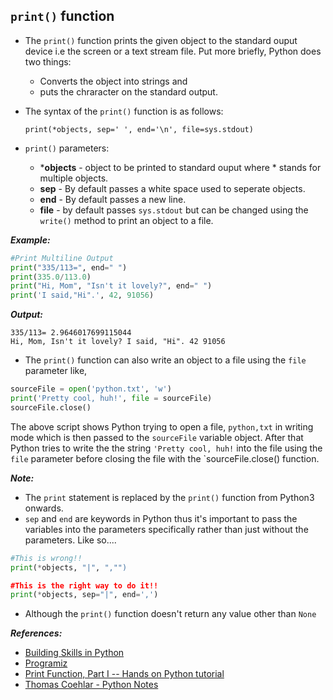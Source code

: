 `print()` function
-----

- The `print()` function prints the given object to the standard ouput device i.e the screen or a text stream file. Put more briefly, Python does two things:
    + Converts the object into strings and
    + puts the chraracter on the standard output.

- The syntax of the `print()` function is as follows:
    
    ```
    print(*objects, sep=' ', end='\n', file=sys.stdout)
    ```

- `print()` parameters:
     + ***objects** - object to be printed to standard ouput where * stands for multiple objects.
     + **sep** - By default passes a white space used to seperate objects.
     + **end** - By default passes a new line.
     + **file** - by default passes `sys.stdout` but can be changed using the `write()` method to print an object to a file.

_**Example:**_

```Python
#Print Multiline Output
print("335/113=", end=" ")
print(335.0/113.0)
print("Hi, Mom", "Isn't it lovely?", end=" ")
print('I said,"Hi".', 42, 91056)
```
_**Output:**_

```
335/113= 2.9646017699115044
Hi, Mom, Isn't it lovely? I said, "Hi". 42 91056
```

- The `print()` function can also write an object to a file using the `file` parameter like,

```Python
sourceFile = open('python.txt', 'w')
print('Pretty cool, huh!', file = sourceFile)
sourceFile.close()
```
The above script shows Python trying to open a file, `python,txt` in writing mode which is then passed to the `sourceFile` variable object. After that Python tries to write the the string `'Pretty cool, huh!` into the file using the `file` parameter before closing the file with the `sourceFile.close() function. 

_**Note:**_

- The `print` statement is replaced by the `print()` function from Python3 onwards.
- `sep` and `end` are keywords in Python thus it's important to pass the variables into the parameters specifically rather than just without the parameters. Like so....

```Python
#This is wrong!!
print(*objects, "|", ","")

#This is the right way to do it!!
print(*objects, sep="|", end=',')
```
- Although the `print()` function doesn't return any value other than `None`

_**References:**_
- [Building Skills in Python](http://www.itmaybeahack.com/book/python-2.6/latex/BuildingSkillsinPython.pdf#section.5.1)
- [Programiz](https://www.programiz.com/python-programming/methods/built-in/print)
- [Print Function, Part I -- Hands on Python tutorial](https://anh.cs.luc.edu/python/hands-on/3.1/handsonHtml/print1.html)
- [Thomas Coehlar - Python Notes](http://thomas-cokelaer.info/tutorials/python/print.html)

